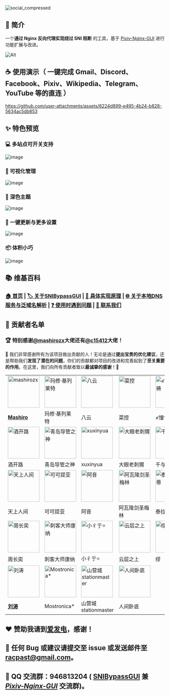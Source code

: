 ![social_compressed](https://snibypassgui.netlib.re/images/wiki/social.webp)
## 📝 简介
一个**通过 Nginx 反向代理实现绕过 SNI 阻断** 的工具，基于 [Pixiv-Nginx-GUI](https://github.com/racpast/Pixiv-Nginx-GUI) 进行功能扩展与改进。


![Alt](https://repobeats.axiom.co/api/embed/bde449dbfa2e8d400b8962b10d9b468f7b49cd6f.svg "Repobeats analytics image")
## ☕ 使用演示（ 一键完成 Gmail、Discord、Facebook、Pixiv、Wikipedia、Telegram、YouTube 等的直连 ）
https://github.com/user-attachments/assets/6224d899-e495-4b24-b828-5634ac5db853
## ✨ 特色预览
### 💻 多站点可开关支持
![image](https://github.com/user-attachments/assets/b39dc2fd-dbe9-47df-881d-3c57cb44ed60)
### 📰 可视化管理
![image](https://github.com/user-attachments/assets/e4354ad4-0e99-4d5d-9d11-67a0900ccddd)
### 🌙 深色主题
![image](https://github.com/user-attachments/assets/f02ff86a-eeb7-4563-ae0d-a14d21b5c0e0)
### 🧩 一键更新与更多设置
![image](https://github.com/user-attachments/assets/a3bc0e3d-e9f2-4e9d-910d-a332bc4cd2a5)
### 📦️ 体积小巧
![image](https://github.com/user-attachments/assets/32c77ee3-7272-44b9-8ef6-9c0eddf79791)
## 📚 维基百科 
### [🏠️ 首页](https://github.com/racpast/SNIBypassGUI/wiki/%F0%9F%8F%A0%EF%B8%8F-%E9%A6%96%E9%A1%B5) | [🏷️ 关于SNIBypassGUI](https://github.com/racpast/SNIBypassGUI/wiki/%F0%9F%8F%B7%EF%B8%8F-%E5%85%B3%E4%BA%8ESNIBypassGUI) | [🔑 具体实现原理](https://github.com/racpast/SNIBypassGUI/wiki/%F0%9F%94%91-%E5%85%B7%E4%BD%93%E5%AE%9E%E7%8E%B0%E5%8E%9F%E7%90%86) | [🌐 关于本地DNS服务与泛域名解析](https://github.com/racpast/SNIBypassGUI/wiki/%F0%9F%8C%90-%E5%85%B3%E4%BA%8E%E6%9C%AC%E5%9C%B0DNS%E6%9C%8D%E5%8A%A1%E4%B8%8E%E6%B3%9B%E5%9F%9F%E5%90%8D%E8%A7%A3%E6%9E%90) | [❓️ 使用时遇到问题](https://github.com/racpast/SNIBypassGUI/wiki/%E2%9D%93%EF%B8%8F-%E4%BD%BF%E7%94%A8%E6%97%B6%E9%81%87%E5%88%B0%E9%97%AE%E9%A2%98) | [🔗 联系我们](https://github.com/racpast/SNIBypassGUI/wiki/%F0%9F%94%97-%E8%81%94%E7%B3%BB%E6%88%91%E4%BB%AC)
## 🌸 贡献者名单
### 🏆️ 特别感谢[@mashirozx](https://github.com/mashirozx)大佬还有[@c15412](https://github.com/c15412)大佬！
🌹 我们非常感谢所有为该项目做出贡献的人！无论是通过**提出宝贵的优化建议**，还是帮助我们**发现了潜在的问题**，你们的贡献都对项目的改进和完善起到了**至关重要的作用**。在这里，我们向所有贡献者致以**最诚挚的感谢**！🌹
<table>
  <tr>
        <td>
          <img src="https://avatars.githubusercontent.com/u/16148054" width="100" height="100" alt="mashirozx"/>
        </td> 
        <td>
          <img src="https://github.com/user-attachments/assets/27332879-6733-4f4e-ac66-103f98899ca2" width="100" height="100" alt="玛修·基列莱特"/>
        </td>
        <td>
          <img src="https://github.com/user-attachments/assets/b4cc9c73-42d4-4dc9-9dc2-7c61e59badb8" width="100" height="100" alt="八云"/>
        </td>
        <td>
          <img src="https://github.com/user-attachments/assets/d549992e-dfa8-4a1f-a2c8-a1697c2f7aee" width="100" height="100" alt="菜控"/>
        </td> 
        <td>
          <img src="https://github.com/user-attachments/assets/9fdb5820-8a05-49fc-9fab-1d61342ae1ab" width="100" height="100" alt="≮憧憬ㄨ祈祷"/>
        </td>
        <td>
          <img src="https://github.com/user-attachments/assets/9395886f-111b-4a87-8e25-0e030d3914c3" width="100" height="100" alt="冲浪的鬼魂魄"/>
        </td>
  </tr>
  <tr>
    <td>
      <a href="https://github.com/mashirozx">
        <b>Mashiro</b>
      </a>
    </td>
    <td>玛修·基列莱特</td> 
    <td>八云</td>
    <td>菜控</td> 
    <td>≮憧憬ㄨ祈祷</td> 
    <td>冲浪的鬼魂魄</td> 
  </tr>
    <tr>
        <td>
          <img src="https://github.com/user-attachments/assets/b706eb01-b9e6-4ef3-97a6-1bc0f5feffc5" width="100" height="100" alt="酒开路"/>
        </td> 
        <td>
          <img src="https://github.com/user-attachments/assets/809829a6-be84-43fd-914c-abd172820078" width="100" height="100" alt="青岛导管之神"/>
        </td>
        <td>
          <img src="https://github.com/user-attachments/assets/8344b5ae-75dd-4fce-a4d3-360f1cb99045" width="100" height="100" alt="xuxinyua"/>
        </td>
        <td>
          <img src="https://github.com/user-attachments/assets/55e35a2b-6c91-44d0-93d6-8fedb6da0e1a" width="100" height="100" alt="大眼老刺猬"/>
        </td> 
        <td>
          <img src="https://github.com/user-attachments/assets/55a4634b-ec24-4dcb-8ec8-3d1331de1a6c" width="100" height="100" alt="千与千寻"/>
        </td>
        <td>
          <img src="https://github.com/user-attachments/assets/7c5f94e8-81f5-4813-ad30-ca2f4191a0c8" width="100" height="100" alt="当萝莉爱上猫"/>
        </td>
  </tr>
  <tr>
    <td>酒开路</td>
    <td>青岛导管之神</td> 
    <td>xuxinyua</td>
    <td>大眼老刺猬</td> 
    <td>千与千寻</td> 
    <td>当萝莉爱上猫</td> 
  </tr>
      <tr>
        <td>
          <img src="https://github.com/user-attachments/assets/e93db7ec-d28c-4939-a194-b47af750d21a" width="100" height="100" alt="天上人间"/>
        </td> 
        <td>
          <img src="https://github.com/user-attachments/assets/4dbad91b-0dae-4d25-ab37-1670e07e3f39" width="100" height="100" alt="可可提亚"/>
        </td>
        <td>
          <img src="https://github.com/user-attachments/assets/f974074c-625c-488b-a214-8ab3daf31f53" width="100" height="100" alt="阿音"/>
        </td>
        <td>
          <img src="https://github.com/user-attachments/assets/049328ae-b70d-451a-9d6b-f0cb6c403de9" width="100" height="100" alt="阿瓦隆剑圣梅林"/>
        </td> 
        <td>
          <img src="https://github.com/user-attachments/assets/9a3a4847-18ae-45e2-8735-4522ebabaabc" width="100" height="100" alt="泰拉在逃蒂蒂"/>
        </td>
        <td>
          <img src="https://github.com/user-attachments/assets/1a8110f9-9194-490e-b43a-01c052a89c46" width="100" height="100" alt="轻2assa"/>
        </td>
  </tr>
  <tr>
    <td>天上人间</td>
    <td>可可提亚</td> 
    <td>阿音</td>
    <td>阿瓦隆剑圣梅林</td> 
    <td>泰拉在逃蒂蒂</td>
    <td>轻2assa</td> 
  </tr>
        <tr>
        <td>
          <img src="https://github.com/user-attachments/assets/e818438d-797b-4859-8e30-be1aede9ca51" width="100" height="100" alt="周长奕"/>
        </td> 
        <td>
          <img src="https://github.com/user-attachments/assets/3014faf9-910e-4f0b-8003-c69e630f5f70" width="100" height="100" alt="刺客大师康纳"/>
        </td>
        <td>
          <img src="https://github.com/user-attachments/assets/b587087f-6cea-4264-89c0-b735f5c20418" width="100" height="100" alt="小彳亍⭐"/>
        </td>
        <td>
          <img src="https://github.com/user-attachments/assets/78c65d85-5d9c-43e5-b6a5-546ad891ecad" width="100" height="100" alt="云层之上"/>
        </td> 
        <td>
          <img src="https://github.com/user-attachments/assets/de2cb17d-d6c6-4062-bcf5-b7190d47d88b" width="100" height="100" alt="缪"/>
        </td>
        <td>
          <img src="https://avatars.githubusercontent.com/u/70379135" width="100" height="100" alt="c15412"/>
        </td>
  </tr>
  <tr>
    <td>周长奕</td>
    <td>刺客大师康纳</td> 
    <td>小彳亍⭐</td>
    <td>云层之上</td> 
    <td>缪</td>
    <td>
      <a href="https://github.com/c15412">
        <b>c15412</b>
      </a>
    </td> 
  </tr>
  <tr>
      <td>
        <img src="https://avatars.githubusercontent.com/u/111474097" width="100" height="100" alt="刘涛"/>
      </td>
      <td>
        <img src="https://github.com/user-attachments/assets/6e7d70fa-22da-46d2-94a8-7767d9182dee" width="100" height="100" alt="Mostronica*"/>
      </td>
      <td>
        <img src="https://github.com/user-attachments/assets/17e88524-4c61-49ab-a89f-22e9a3435c1b" width="100" height="100" alt="山营城stationmaster"/>
      </td>
      <td>
        <img src="https://github.com/user-attachments/assets/3f711f1a-f5ae-4304-be67-e6d6ce413cb0" width="100" height="100" alt="人间卧底"/>
      </td>
      <td>
      </td>
      <td>
      </td>
  </tr>
  <tr>
    <td>
      <a href="https://github.com/liutao86">
        <b>刘涛</b>
      </a>
    </td>
    <td>Mostronica*</td>
    <td>山营城<br/>stationmaster</td>
    <td>人间卧底</td>
    <td></td>
    <td></td>
  </tr>
</table>

## ❤️ 赞助我请到[爱发电](https://afdian.com/a/racpast)，感谢！
## 🧪 任何 Bug 或建议请提交至 issue 或发送邮件至 racpast@gmail.com。
## 👥 QQ 交流群：946813204 ( [SNIBypassGUI](https://github.com/racpast/SNIBypassGUI) 兼 _[Pixiv-Nginx-GUI](https://github.com/racpast/Pixiv-Nginx-GUI)_ 交流群)。
